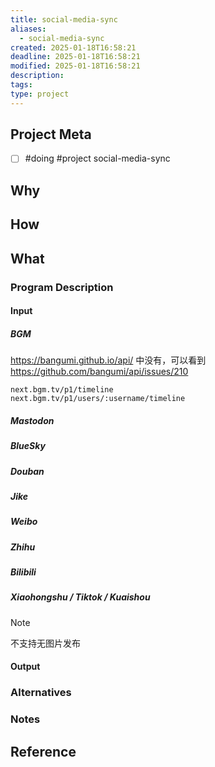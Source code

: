 ```yaml
---
title: social-media-sync
aliases:
  - social-media-sync
created: 2025-01-18T16:58:21
deadline: 2025-01-18T16:58:21
modified: 2025-01-18T16:58:21
description: 
tags: 
type: project
---
```


## Project Meta

- [ ] #doing #project social-media-sync  

## Why

## How

## What

### Program Description

#### Input

##### BGM

https://bangumi.github.io/api/ 中没有，可以看到 https://github.com/bangumi/api/issues/210

```
next.bgm.tv/p1/timeline
next.bgm.tv/p1/users/:username/timeline
```

##### Mastodon

##### BlueSky

##### Douban

##### Jike

##### Weibo

##### Zhihu

##### Bilibili

##### Xiaohongshu / Tiktok / Kuaishou

> [!NOTE]
> 不支持无图片发布

#### Output

### Alternatives

### Notes

## Reference